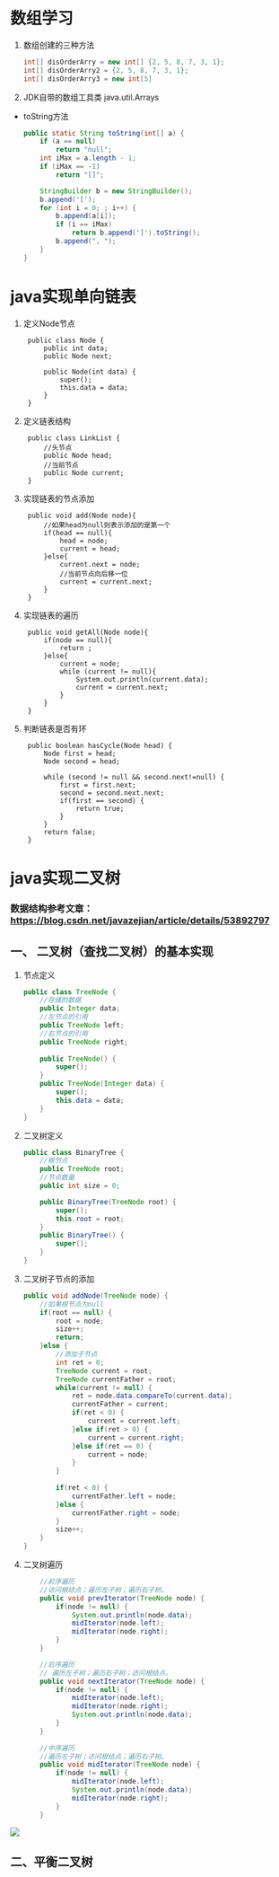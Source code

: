 # 数组学习

1. 数组创建的三种方法
    ```java
    int[] disOrderArry = new int[] {2, 5, 8, 7, 3, 1};
    int[] disOrderArry2 = {2, 5, 8, 7, 3, 1};
    int[] disOrderArry3 = new int[5]
    ```

2. JDK自带的数组工具类 java.util.Arrays

- toString方法

    ```java
    public static String toString(int[] a) {
        if (a == null)
            return "null";
        int iMax = a.length - 1;
        if (iMax == -1)
            return "[]";

        StringBuilder b = new StringBuilder();
        b.append('[');
        for (int i = 0; ; i++) {
            b.append(a[i]);
            if (i == iMax)
                return b.append(']').toString();
            b.append(", ");
        }
    } 
    ```

# java实现单向链表

1. 定义Node节点

        public class Node {	
            public int data;           
            public Node next;

            public Node(int data) {
                super();
                this.data = data;
            }         
        }

2. 定义链表结构

        public class LinkList {
            //头节点
            public Node head;
            //当前节点
            public Node current;
        }


3. 实现链表的节点添加

        public void add(Node node){
            //如果head为null则表示添加的是第一个
            if(head == null){
                head = node;
                current = head;
            }else{
                current.next = node;
                //当前节点向后移一位
                current = current.next;
            }
        }


4. 实现链表的遍历

        public void getAll(Node node){
            if(node == null){
                return ;
            }else{
                current = node;
                while (current != null){
                    System.out.println(current.data);
                    current = current.next;
                }
            }
        }

5. 判断链表是否有环

        public boolean hasCycle(Node head) {
            Node first = head;
            Node second = head;
            
            while (second != null && second.next!=null) {
                first = first.next;
                second = second.next.next;
                if(first == second) {
                    return true;
                }			
            }
            return false;	
        }

# java实现二叉树

### 数据结构参考文章：https://blog.csdn.net/javazejian/article/details/53892797

## 一、 二叉树（查找二叉树）的基本实现

1. 节点定义
    ```java
    public class TreeNode {
        //存储的数据
        public Integer data;
        //左节点的引用
        public TreeNode left;
        //右节点的引用
        public TreeNode right;
        
        public TreeNode() {
            super();
        }
        public TreeNode(Integer data) {
            super();
            this.data = data;
        }
    }
    ```

2. 二叉树定义

    ```java
    public class BinaryTree {
        //根节点
        public TreeNode root;
        //节点数量
        public int size = 0;

        public BinaryTree(TreeNode root) {
            super();
            this.root = root;
        }
        public BinaryTree() {
            super();
        }
    }
    ```

3. 二叉树子节点的添加

    ```java
    public void addNode(TreeNode node) {
        //如果根节点为null
        if(root == null) {
            root = node;
            size++;
            return;
        }else {
            //添加子节点
            int ret = 0;
            TreeNode current = root;
            TreeNode currentFather = root;
            while(current != null) {
                ret = node.data.compareTo(current.data);
                currentFather = current;
                if(ret < 0) {
                    current = current.left;
                }else if(ret > 0) {
                    current = current.right;
                }else if(ret == 0) {
                    current = node;
                }				
            }
                            
            if(ret < 0) {
                currentFather.left = node;
            }else {
                currentFather.right = node;
            }
            size++;		
        }	
    }
    ```


4. 二叉树遍历

    ```java
        //前序遍历
        //访问根结点；遍历左子树；遍历右子树。	
        public void	prevIterator(TreeNode node) {
            if(node != null) {
                System.out.println(node.data);
                midIterator(node.left);		
                midIterator(node.right);
            }
        }

        //后序遍历
        // 遍历左子树；遍历右子树；访问根结点。	
        public void	nextIterator(TreeNode node) {
            if(node != null) {		
                midIterator(node.left);		
                midIterator(node.right);
                System.out.println(node.data);
            }
        }
        
        //中序遍历
        //遍历左子树；访问根结点；遍历右子树。
        public void midIterator(TreeNode node) {
            if(node != null) {
                midIterator(node.left);
                System.out.println(node.data);
                midIterator(node.right);
            }
        }

![](https://gitee.com/jingxuanye/yjx-pictures/raw/master/pic/20200629173221.png)


##  二、平衡二叉树